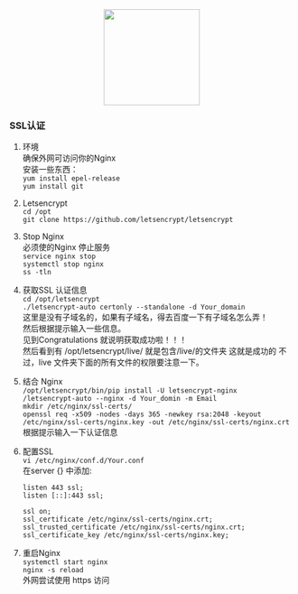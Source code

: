 <center><img width = '170' src ="https://ss1.bdstatic.com/70cFvXSh_Q1YnxGkpoWK1HF6hhy/it/u=1967034059,4011926928&fm=11&gp=0.jpg"/></center>  

### SSL认证  
1. 环境  
   确保外网可访问你的Nginx  
   安装一些东西：  
   `yum install epel-release`  
   `yum install git`  

2. Letsencrypt  
   `cd /opt`  
   `git clone https://github.com/letsencrypt/letsencrypt`  

3. Stop Nginx  
    必须使的Nginx 停止服务  
    `service nginx stop`  
    `systemctl stop nginx`  
    `ss -tln`  

4. 获取SSL 认证信息  
   `cd /opt/letsencrypt`  
   `./letsencrypt-auto certonly --standalone -d Your_domain`  
   这里是没有子域名的，如果有子域名，得去百度一下有子域名怎么弄！  
   然后根据提示输入一些信息。  
   见到Congratulations 就说明获取成功啦！！！  
   然后看到有 /opt/letsencrypt/live/ 就是包含/live/的文件夹
   这就是成功的  不过，live 文件夹下面的所有文件的权限要注意一下。  

5. 结合 Nginx  
    `/opt/letsencrypt/bin/pip install -U letsencrypt-nginx`  
    `/letsencrypt-auto --nginx -d Your_domin -m Email`  
    `mkdir /etc/nginx/ssl-certs/`  
    `openssl req -x509 -nodes -days 365 -newkey rsa:2048 -keyout /etc/nginx/ssl-certs/nginx.key -out /etc/nginx/ssl-certs/nginx.crt`  
    根据提示输入一下认证信息  
    
6. 配置SSL  
    `vi /etc/nginx/conf.d/Your.conf`  
    在server {} 中添加:  

    `listen 443 ssl;`  
    `listen [::]:443 ssl;`  
    
    `ssl on;`  
    `ssl_certificate /etc/nginx/ssl-certs/nginx.crt;`  
    `ssl_trusted_certificate /etc/nginx/ssl-certs/nginx.crt;`  
    `ssl_certificate_key /etc/nginx/ssl-certs/nginx.key;`  

7. 重启Nginx  
   `systemctl start nginx`  
   `nginx -s reload`  
   外网尝试使用 https 访问  

